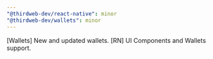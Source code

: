 ```yaml
---
"@thirdweb-dev/react-native": minor
"@thirdweb-dev/wallets": minor
---
```


[Wallets] New and updated wallets. [RN] UI Components and Wallets support.
